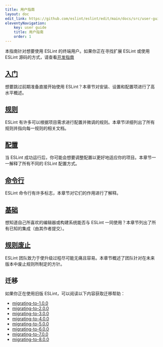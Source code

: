 ```yaml
---
title: 用户指南
layout: doc
edit_link: https://github.com/eslint/eslint/edit/main/docs/src/user-guide/index.md
eleventyNavigation:
    key: user guide
    title: 用户指南
    order: 1
---
```


本指南针对想要使用 ESLint 的终端用户。如果你正在寻找扩展 ESLint 或使用 ESLint 源码的方式，请查看[开发指南](../developer-guide/)

## [入门](getting-started)

想要跳过前期准备直接开始使用 ESLint？本章节对安装、设置和配置项进行了高水平概述。

## [规则](../rules/)

ESLint 有许多可以根据项目需求进行配置并微调的规则。本章节详细列出了所有规则并指向每一规则的相关文档。

## [配置](configuring/)

当 ESLint 成功运行后，你可能会想要调整配置以更好地适应你的项目。本章节一一解释了所有不同的 ESLint 配置方式。

## [命令行](command-line-interface)

ESLint 命令行有许多标志，本章节对它们的作用进行了解释。

## [基础](integrations)

想知道自己所喜欢的编辑器或构建系统能否与 ESLint 一同使用？本章节列出了所有已知的集成（由其作者提交）。

## [规则废止](rule-deprecation)

ESLint 团队致力于使升级过程尽可能无痛且容易。本章节概述了团队针对在未来版本中废止规则所制定的方针。

## 迁移

如果你正在使用旧版 ESLint，可以阅读以下内容获取迁移帮助：

* [migrating-to-1.0.0](migrating-to-1.0.0)
* [migrating-to-2.0.0](migrating-to-2.0.0)
* [migrating-to-3.0.0](migrating-to-3.0.0)
* [migrating-to-4.0.0](migrating-to-4.0.0)
* [migrating-to-5.0.0](migrating-to-5.0.0)
* [migrating-to-6.0.0](migrating-to-6.0.0)
* [migrating-to-7.0.0](migrating-to-7.0.0)
* [migrating-to-8.0.0](migrating-to-8.0.0)

